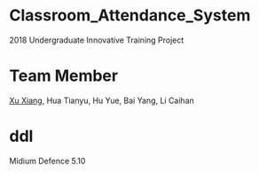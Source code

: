 # Classroom_Attendance_System
2018 Undergraduate Innovative Training Project

# Team Member
[Xu Xiang](https://github.com/XanderXu1998/), Hua Tianyu, Hu Yue, Bai Yang, Li Caihan

# ddl
Midium Defence 5.10
